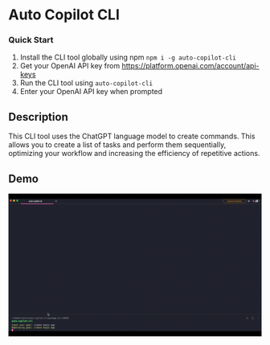 # Auto Copilot CLI

### Quick Start

1. Install the CLI tool globally using npm ```npm i -g auto-copilot-cli```
2. Get your OpenAI API key from https://platform.openai.com/account/api-keys
3. Run the CLI tool using ```auto-copilot-cli```
4. Enter your OpenAI API key when prompted

## Description

This CLI tool uses the ChatGPT language model to create commands. This allows you to create a list of tasks and perform them sequentially, optimizing your workflow and increasing the efficiency of repetitive actions.

## Demo

![auto-copilot-cli](auto-copilot-cli.gif)
